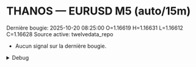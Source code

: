 # THANOS — EURUSD M5 (auto/15m)
Dernière bougie: 2025-10-20 08:25:00  O=1.16619  H=1.16631  L=1.16612  C=1.16628
Source active: twelvedata_repo

- Aucun signal sur la dernière bougie.

<details><summary>Debug</summary>

- TD_API_KEY manquant.

</details>